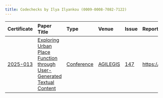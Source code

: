 ```yaml
---
title: Codechecks by Ilya Ilyankou (0009-0008-7082-7122)
---
```



|Certificate |Paper Title                                                           |Type       |Venue    |Issue |Report                                |Check date |
|:-------|:---------------------------------------------|:------------------|:------------------|:---|:--------------------------|:------------------|
|[2025-013](https://codecheck.org.uk/register/certs/2025-013/)|[Exploring Urban Place Function through User-Generated Textual Content](https://doi.org/10.5194/agile-giss-6-6-2025)|[Conference](https://codecheck.org.uk/register/venues/conferences)|[AGILEGIS](https://codecheck.org.uk/register/venues/conferences/agilegis)|[147](https://github.com/codecheckers/register/issues/147)|https://doi.org/10.17605/OSF.IO/BGY83 |2025-06-12 |
